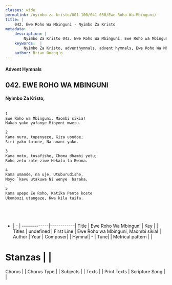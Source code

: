 ```yaml
---
classes: wide
permalink: /nyimbo-za-kristo/001-100/041-050/Ewe-Roho-Wa-Mbinguni/
title: |
    042. Ewe Roho Wa Mbinguni - Nyimbo Za Kristo
metadata:
    description: |
        Nyimbo Za Kristo 042. Ewe Roho Wa Mbinguni. Ewe Roho wa Mbinguni, Maombi sikia! Makao yako yafanye Mioyoni mwetu.  
    keywords:  |
        Nyimbo Za Kristo, adventhymnals, advent hymnals, Ewe Roho Wa Mbinguni, Ewe Roho wa Mbinguni, Maombi sikia!. 
    author: Brian Onang'o
---
```


#### Advent Hymnals
## 042. EWE ROHO WA MBINGUNI
####  Nyimbo Za Kristo,

```txt

1
Ewe Roho wa Mbinguni, Maombi sikia!
Makao yako yafanye Mioyoni mwetu.

2
Kama nuru, tupenyeze, Giza uondoe;
Siri yako tuione, Na amani yako.

3
Kama moto, tusafishe, Choma dhambi yetu;
Roho zetu zote ziwe Hekalu la Bwana.

4
Kama umande, na uje, Utuburudishe,
Moyo `kavu utakuwa Ni wenye  baraka.

5
Kama upepo Ee Roho, Katika Pente koste
Ukombozi utangaze, Kwa kila taifa.






```

- |   -  |
-------------|------------|
Title | Ewe Roho Wa Mbinguni |
Key |  |
Titles | undefined |
First Line | Ewe Roho wa Mbinguni, Maombi sikia! |
Author | 
Year | 
Composer| |
Hymnal|  - |
Tune|  |
Metrical pattern | |
# Stanzas |  |
Chorus |  |
Chorus Type |  |
Subjects | |
Texts |  |
Print Texts | 
Scripture Song |  |
    
